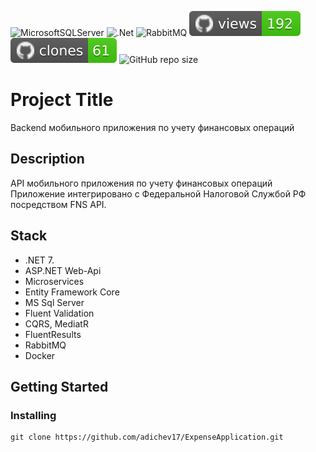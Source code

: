 ![MicrosoftSQLServer](https://img.shields.io/badge/Microsoft%20SQL%20Server-CC2927?style=for-the-badge&logo=microsoft%20sql%20server&logoColor=white)
![.Net](https://img.shields.io/badge/.NET-5C2D91?style=for-the-badge&logo=.net&logoColor=white)
![RabbitMQ](https://img.shields.io/badge/Rabbitmq-FF6600?style=for-the-badge&logo=rabbitmq&logoColor=white)
![views](https://raw.githubusercontent.com/adichev17/traffic-all-repositories/traffic/traffic-ExpenseApplication/views.svg)
![clones](https://raw.githubusercontent.com/adichev17/traffic-all-repositories/traffic/traffic-ExpenseApplication/clones.svg)
![GitHub repo size](https://img.shields.io/github/repo-size/adichev17/ExpenseApplication)

# Project Title

Backend мобильного приложения по учету финансовых операций

## Description

API мобильного приложения по учету финансовых операций
Приложение интегрировано с Федеральной Налоговой Службой РФ посредством FNS API.

## Stack

- .NET 7.
- ASP.NET Web-Api
- Microservices
- Entity Framework Core
- MS Sql Server
- Fluent Validation
- CQRS, MediatR
- FluentResults
- RabbitMQ
- Docker

## Getting Started

### Installing

```
git clone https://github.com/adichev17/ExpenseApplication.git
```

